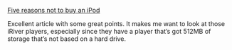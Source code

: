 [Five reasons not to buy an iPod][1]

Excellent article with some great points. It makes me want to look at those iRiver players, especially since they have a player that’s got 512MB of storage that’s not based on a hard drive.

 [1]: http://reviews.cnet.com/4520-6450_7-5102324-1.html